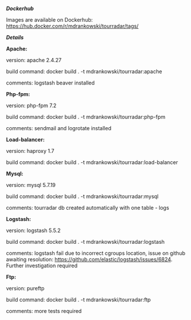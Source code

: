 **_Dockerhub_**

Images are available on Dockerhub:
https://hub.docker.com/r/mdrankowski/tourradar/tags/

**_Details_**

**Apache:**

version: apache 2.4.27

build command: docker build . -t mdrankowski/tourradar:apache

comments: logstash beaver installed

**Php-fpm:**

version: php-fpm 7.2

build command: docker build . -t mdrankowski/tourradar:php-fpm

comments: sendmail and logrotate installed

**Load-balancer:**

version: haproxy 1.7

build command: docker build . -t mdrankowski/tourradar:load-balancer

**Mysql:**

version: mysql 5.7.19

build command: docker build . -t mdrankowski/tourradar:mysql

comments: tourradar db created automatically with one table - logs

**Logstash:**

version: logstash 5.5.2

build command: docker build . -t mdrankowski/tourradar:logstash

comments: logstash fail due to incorrect cgroups location, issue on github 
awaiting resolution: https://github.com/elastic/logstash/issues/6824.
Further investigation required

**Ftp:**

version: pureftp

build command: docker build . -t mdrankowski/tourradar:ftp

comments: more tests required